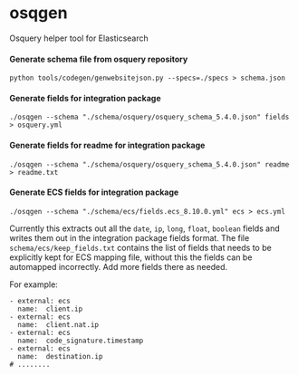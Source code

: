 # osqgen
Osquery helper tool for Elasticsearch 

#### Generate schema file from osquery repository

```
python tools/codegen/genwebsitejson.py --specs=./specs > schema.json
```

#### Generate fields for integration package

```
./osqgen --schema "./schema/osquery/osquery_schema_5.4.0.json" fields > osquery.yml
```

#### Generate fields for readme for integration package

```
./osqgen --schema "./schema/osquery/osquery_schema_5.4.0.json" readme > readme.txt
```

#### Generate ECS fields for integration package

```
./osqgen --schema "./schema/ecs/fields.ecs_8.10.0.yml" ecs > ecs.yml
```

Currently this extracts out all the ```date```, ```ip```, ```long```, ```float```, ```boolean``` fields and writes them out in the integration package fields format.
The file ```schema/ecs/keep_fields.txt``` contains the list of fields that needs to be explicitly kept for ECS mapping file, without this the fields can be automapped incorrectly.
Add more fields there as needed.

For example:
```
- external: ecs
  name:  client.ip
- external: ecs
  name:  client.nat.ip
- external: ecs
  name:  code_signature.timestamp
- external: ecs
  name:  destination.ip
# ........
```

